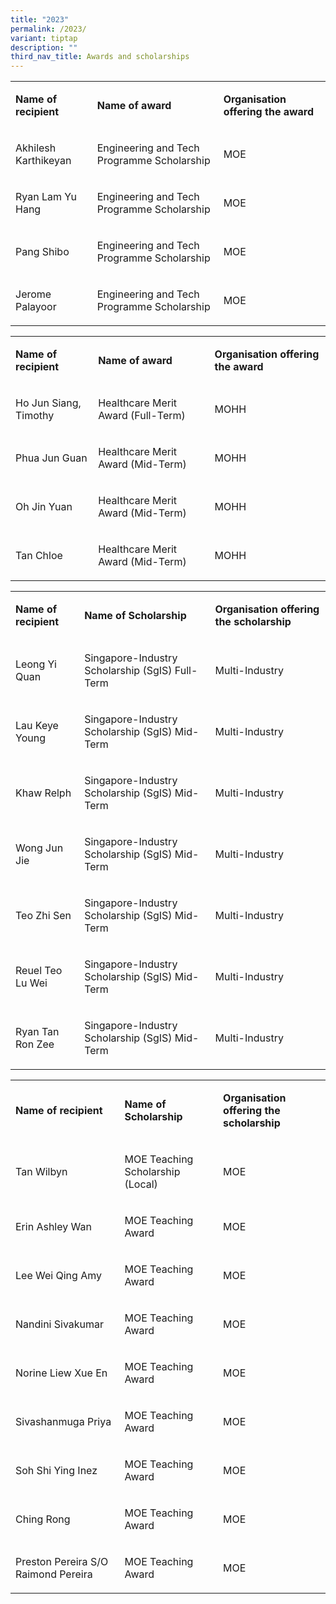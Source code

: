 ```yaml
---
title: "2023"
permalink: /2023/
variant: tiptap
description: ""
third_nav_title: Awards and scholarships
---
```

<table style="minWidth: 75px">
<colgroup>
<col>
<col>
<col>
</colgroup>
<tbody>
<tr>
<td rowspan="1" colspan="1">
<p><strong>Name of recipient</strong>
</p>
</td>
<td rowspan="1" colspan="1">
<p><strong>Name of award</strong>
</p>
</td>
<td rowspan="1" colspan="1">
<p><strong>Organisation offering the award</strong>
</p>
</td>
</tr>
<tr>
<td rowspan="1" colspan="1">
<p>Akhilesh Karthikeyan</p>
</td>
<td rowspan="1" colspan="1">
<p>Engineering and Tech Programme Scholarship</p>
</td>
<td rowspan="1" colspan="1">
<p>MOE</p>
</td>
</tr>
<tr>
<td rowspan="1" colspan="1">
<p>Ryan Lam Yu Hang</p>
</td>
<td rowspan="1" colspan="1">
<p>Engineering and Tech Programme Scholarship</p>
</td>
<td rowspan="1" colspan="1">
<p>MOE</p>
</td>
</tr>
<tr>
<td rowspan="1" colspan="1">
<p>Pang Shibo</p>
</td>
<td rowspan="1" colspan="1">
<p>Engineering and Tech Programme Scholarship</p>
</td>
<td rowspan="1" colspan="1">
<p>MOE</p>
</td>
</tr>
<tr>
<td rowspan="1" colspan="1">
<p>Jerome Palayoor</p>
</td>
<td rowspan="1" colspan="1">
<p>Engineering and Tech Programme Scholarship</p>
</td>
<td rowspan="1" colspan="1">
<p>MOE</p>
</td>
</tr>
</tbody>
</table>
<p></p>
<table style="minWidth: 75px">
<colgroup>
<col>
<col>
<col>
</colgroup>
<tbody>
<tr>
<td rowspan="1" colspan="1">
<p><strong>Name of recipient</strong>
</p>
</td>
<td rowspan="1" colspan="1">
<p><strong>Name of award</strong>
</p>
</td>
<td rowspan="1" colspan="1">
<p><strong>Organisation offering the award</strong>
</p>
</td>
</tr>
<tr>
<td rowspan="1" colspan="1">
<p>Ho Jun Siang, Timothy</p>
</td>
<td rowspan="1" colspan="1">
<p>Healthcare Merit Award (Full-Term)</p>
</td>
<td rowspan="1" colspan="1">
<p>MOHH</p>
</td>
</tr>
<tr>
<td rowspan="1" colspan="1">
<p>Phua Jun Guan</p>
</td>
<td rowspan="1" colspan="1">
<p>Healthcare Merit Award (Mid-Term)</p>
</td>
<td rowspan="1" colspan="1">
<p>MOHH</p>
</td>
</tr>
<tr>
<td rowspan="1" colspan="1">
<p>Oh Jin Yuan</p>
</td>
<td rowspan="1" colspan="1">
<p>Healthcare Merit Award (Mid-Term)</p>
</td>
<td rowspan="1" colspan="1">
<p>MOHH</p>
</td>
</tr>
<tr>
<td rowspan="1" colspan="1">
<p>Tan Chloe</p>
</td>
<td rowspan="1" colspan="1">
<p>Healthcare Merit Award (Mid-Term)</p>
</td>
<td rowspan="1" colspan="1">
<p>MOHH</p>
</td>
</tr>
</tbody>
</table>
<p></p>
<table style="minWidth: 75px">
<colgroup>
<col>
<col>
<col>
</colgroup>
<tbody>
<tr>
<td rowspan="1" colspan="1">
<p><strong>Name of recipient</strong>
</p>
</td>
<td rowspan="1" colspan="1">
<p><strong>Name of Scholarship</strong>
</p>
</td>
<td rowspan="1" colspan="1">
<p><strong>Organisation offering the scholarship</strong>
</p>
</td>
</tr>
<tr>
<td rowspan="1" colspan="1">
<p>Leong Yi Quan</p>
</td>
<td rowspan="1" colspan="1">
<p>Singapore-Industry Scholarship (SgIS) Full-Term</p>
</td>
<td rowspan="1" colspan="1">
<p>Multi-Industry</p>
</td>
</tr>
<tr>
<td rowspan="1" colspan="1">
<p>Lau Keye Young</p>
</td>
<td rowspan="1" colspan="1">
<p>Singapore-Industry Scholarship (SgIS) Mid-Term</p>
</td>
<td rowspan="1" colspan="1">
<p>Multi-Industry</p>
</td>
</tr>
<tr>
<td rowspan="1" colspan="1">
<p>Khaw Relph</p>
</td>
<td rowspan="1" colspan="1">
<p>Singapore-Industry Scholarship (SgIS) Mid-Term</p>
</td>
<td rowspan="1" colspan="1">
<p>Multi-Industry</p>
</td>
</tr>
<tr>
<td rowspan="1" colspan="1">
<p>Wong Jun Jie</p>
</td>
<td rowspan="1" colspan="1">
<p>Singapore-Industry Scholarship (SgIS) Mid-Term</p>
</td>
<td rowspan="1" colspan="1">
<p>Multi-Industry</p>
</td>
</tr>
<tr>
<td rowspan="1" colspan="1">
<p>Teo Zhi Sen</p>
</td>
<td rowspan="1" colspan="1">
<p>Singapore-Industry Scholarship (SgIS) Mid-Term</p>
</td>
<td rowspan="1" colspan="1">
<p>Multi-Industry</p>
</td>
</tr>
<tr>
<td rowspan="1" colspan="1">
<p>Reuel Teo Lu Wei</p>
</td>
<td rowspan="1" colspan="1">
<p>Singapore-Industry Scholarship (SgIS) Mid-Term</p>
</td>
<td rowspan="1" colspan="1">
<p>Multi-Industry</p>
</td>
</tr>
<tr>
<td rowspan="1" colspan="1">
<p>Ryan Tan Ron Zee</p>
</td>
<td rowspan="1" colspan="1">
<p>Singapore-Industry Scholarship (SgIS) Mid-Term</p>
</td>
<td rowspan="1" colspan="1">
<p>Multi-Industry</p>
</td>
</tr>
</tbody>
</table>
<p></p>
<table style="minWidth: 75px">
<colgroup>
<col>
<col>
<col>
</colgroup>
<tbody>
<tr>
<td rowspan="1" colspan="1">
<p><strong>Name of recipient</strong>
</p>
</td>
<td rowspan="1" colspan="1">
<p><strong>Name of Scholarship</strong>
</p>
</td>
<td rowspan="1" colspan="1">
<p><strong>Organisation offering the scholarship</strong>
</p>
</td>
</tr>
<tr>
<td rowspan="1" colspan="1">
<p>Tan Wilbyn</p>
</td>
<td rowspan="1" colspan="1">
<p>MOE Teaching Scholarship (Local)</p>
</td>
<td rowspan="1" colspan="1">
<p>MOE</p>
</td>
</tr>
<tr>
<td rowspan="1" colspan="1">
<p>Erin Ashley Wan</p>
</td>
<td rowspan="1" colspan="1">
<p>MOE Teaching Award</p>
</td>
<td rowspan="1" colspan="1">
<p>MOE</p>
</td>
</tr>
<tr>
<td rowspan="1" colspan="1">
<p>Lee Wei Qing Amy</p>
</td>
<td rowspan="1" colspan="1">
<p>MOE Teaching Award</p>
</td>
<td rowspan="1" colspan="1">
<p>MOE</p>
</td>
</tr>
<tr>
<td rowspan="1" colspan="1">
<p>Nandini Sivakumar</p>
</td>
<td rowspan="1" colspan="1">
<p>MOE Teaching Award</p>
</td>
<td rowspan="1" colspan="1">
<p>MOE</p>
</td>
</tr>
<tr>
<td rowspan="1" colspan="1">
<p>Norine Liew Xue En</p>
</td>
<td rowspan="1" colspan="1">
<p>MOE Teaching Award</p>
</td>
<td rowspan="1" colspan="1">
<p>MOE</p>
</td>
</tr>
<tr>
<td rowspan="1" colspan="1">
<p>Sivashanmuga Priya</p>
</td>
<td rowspan="1" colspan="1">
<p>MOE Teaching Award</p>
</td>
<td rowspan="1" colspan="1">
<p>MOE</p>
</td>
</tr>
<tr>
<td rowspan="1" colspan="1">
<p>Soh Shi Ying Inez</p>
</td>
<td rowspan="1" colspan="1">
<p>MOE Teaching Award</p>
</td>
<td rowspan="1" colspan="1">
<p>MOE</p>
</td>
</tr>
<tr>
<td rowspan="1" colspan="1">
<p>Ching Rong</p>
</td>
<td rowspan="1" colspan="1">
<p>MOE Teaching Award</p>
</td>
<td rowspan="1" colspan="1">
<p>MOE</p>
</td>
</tr>
<tr>
<td rowspan="1" colspan="1">
<p>Preston Pereira S/O Raimond Pereira</p>
</td>
<td rowspan="1" colspan="1">
<p>MOE Teaching Award</p>
</td>
<td rowspan="1" colspan="1">
<p>MOE</p>
</td>
</tr>
</tbody>
</table>
<p></p>